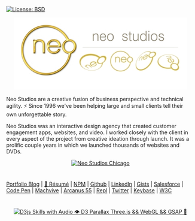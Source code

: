 [![License: BSD](https://badgen.net/badge/license/BSD/orange)](https://opensource.org/licenses/BSD-3-Clause)

<p align="center">
  <a target="_blank" href="http://neodigm.github.io/www.neostudios.com/">
    <img src="https://github.com/neodigm/www.neostudios.com/blob/gh-pages/NEOS_LOGO_0001.jpg?raw=true" alt="One does what one must">
  </a>
</p>


Neo Studios are a creative fusion of business perspective and technical agility. ⚡ Since 1996 we've been helping large and small clients tell their own unforgettable story.

Neo Studios was an interactive design agency that created customer engagement apps, websites, and video. I worked closely with the client in every aspect of the project from creative ideation through launch. It was a prolific couple years in which we launched thousands of websites and DVDs.

<p align="center">
  <a target="_blank" href="http://neodigm.github.io/www.neostudios.com/">
    <img src="http://neodigm.github.io/www.neostudios.com/content/neo_studios.webp" title="Neo Studios are a creative fusion of business perspective and technical agility. Since 1996 we've been helping large and small clients tell their own unforgettable story." alt="Neo Studios Chicago">
  </a>
</p>

#
[Portfolio Blog](https://www.theScottKrause.com) |
[🦄 Résumé](https://thescottkrause.com/Arcanus_Scott_C_Krause_2020.pdf) |
[NPM](https://www.npmjs.com/~neodigm) |
[Github](https://github.com/neodigm) |
[LinkedIn](https://www.linkedin.com/in/neodigm55/) |
[Gists](https://gist.github.com/neodigm) |
[Salesforce](https://trailblazer.me/id/skrause) |
[Code Pen](https://codepen.io/neodigm24) |
[Machvive](https://machvive.com/) |
[Arcanus 55](https://www.arcanus55.com/) |
[Repl](https://repl.it/@neodigm) |
[Twitter](https://twitter.com/neodigm24) |
[Keybase](https://keybase.io/neodigm) |
[W3C](https://www.w3.org/users/123844)
#

<p align="center">
  <a target="_blank" href="https://thescottkrause.com/d3_datavis_skills.html">
  <img src="https://repository-images.githubusercontent.com/178555357/2b6ad880-7aa0-11ea-8dde-63e70187e3e9" title="D3js Skills with Audio 👁️ D3 Parallax Three.js && WebGL && GSAP 🍭">
  </a>
</p>
